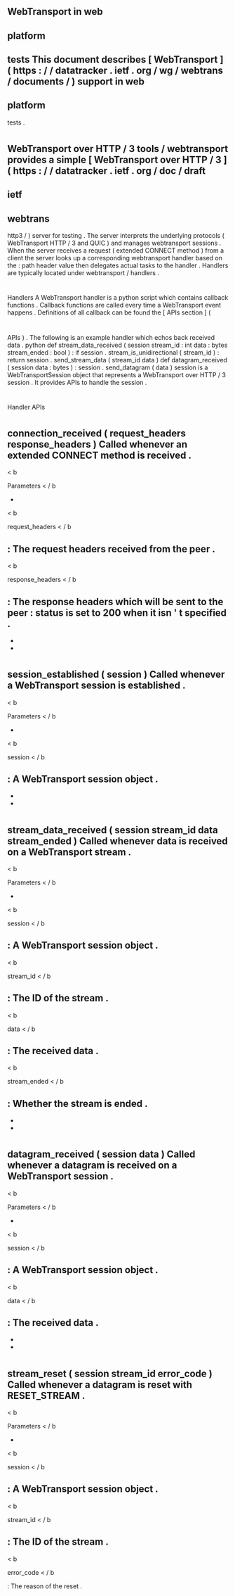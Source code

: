 #
WebTransport
in
web
-
platform
-
tests
This
document
describes
[
WebTransport
]
(
https
:
/
/
datatracker
.
ietf
.
org
/
wg
/
webtrans
/
documents
/
)
support
in
web
-
platform
-
tests
.
#
#
WebTransport
over
HTTP
/
3
tools
/
webtransport
provides
a
simple
[
WebTransport
over
HTTP
/
3
]
(
https
:
/
/
datatracker
.
ietf
.
org
/
doc
/
draft
-
ietf
-
webtrans
-
http3
/
)
server
for
testing
.
The
server
interprets
the
underlying
protocols
(
WebTransport
HTTP
/
3
and
QUIC
)
and
manages
webtransport
sessions
.
When
the
server
receives
a
request
(
extended
CONNECT
method
)
from
a
client
the
server
looks
up
a
corresponding
webtransport
handler
based
on
the
:
path
header
value
then
delegates
actual
tasks
to
the
handler
.
Handlers
are
typically
located
under
webtransport
/
handlers
.
#
#
#
Handlers
A
WebTransport
handler
is
a
python
script
which
contains
callback
functions
.
Callback
functions
are
called
every
time
a
WebTransport
event
happens
.
Definitions
of
all
callback
can
be
found
the
[
APIs
section
]
(
#
APIs
)
.
The
following
is
an
example
handler
which
echos
back
received
data
.
python
def
stream_data_received
(
session
stream_id
:
int
data
:
bytes
stream_ended
:
bool
)
:
if
session
.
stream_is_unidirectional
(
stream_id
)
:
return
session
.
send_stream_data
(
stream_id
data
)
def
datagram_received
(
session
data
:
bytes
)
:
session
.
send_datagram
(
data
)
session
is
a
WebTransportSession
object
that
represents
a
WebTransport
over
HTTP
/
3
session
.
It
provides
APIs
to
handle
the
session
.
#
#
#
Handler
APIs
#
#
#
#
connection_received
(
request_headers
response_headers
)
Called
whenever
an
extended
CONNECT
method
is
received
.
-
<
b
>
Parameters
<
/
b
>
-
<
b
>
request_headers
<
/
b
>
:
The
request
headers
received
from
the
peer
.
-
<
b
>
response_headers
<
/
b
>
:
The
response
headers
which
will
be
sent
to
the
peer
:
status
is
set
to
200
when
it
isn
'
t
specified
.
-
-
-
#
#
#
#
session_established
(
session
)
Called
whenever
a
WebTransport
session
is
established
.
-
<
b
>
Parameters
<
/
b
>
-
<
b
>
session
<
/
b
>
:
A
WebTransport
session
object
.
-
-
-
#
#
#
#
stream_data_received
(
session
stream_id
data
stream_ended
)
Called
whenever
data
is
received
on
a
WebTransport
stream
.
-
<
b
>
Parameters
<
/
b
>
-
<
b
>
session
<
/
b
>
:
A
WebTransport
session
object
.
-
<
b
>
stream_id
<
/
b
>
:
The
ID
of
the
stream
.
-
<
b
>
data
<
/
b
>
:
The
received
data
.
-
<
b
>
stream_ended
<
/
b
>
:
Whether
the
stream
is
ended
.
-
-
-
#
#
#
#
datagram_received
(
session
data
)
Called
whenever
a
datagram
is
received
on
a
WebTransport
session
.
-
<
b
>
Parameters
<
/
b
>
-
<
b
>
session
<
/
b
>
:
A
WebTransport
session
object
.
-
<
b
>
data
<
/
b
>
:
The
received
data
.
-
-
-
#
#
#
#
stream_reset
(
session
stream_id
error_code
)
Called
whenever
a
datagram
is
reset
with
RESET_STREAM
.
-
<
b
>
Parameters
<
/
b
>
-
<
b
>
session
<
/
b
>
:
A
WebTransport
session
object
.
-
<
b
>
stream_id
<
/
b
>
:
The
ID
of
the
stream
.
-
<
b
>
error_code
<
/
b
>
:
The
reason
of
the
reset
.
